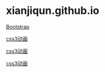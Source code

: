 # xianjiqun.github.io


[Bootstrap](https://xianjiqun.github.io/01/Bootstrap "Bootstrap")



[css3动画](https://xianjiqun.github.io/02/move "css3动画")

[css3动画](https://xianjiqun.github.io/02/dynamic "css3动画")

[css3动画](https://xianjiqun.github.io/02/3d "css3动画")




<!-- 
[my-logo.png]:https://xianjiqun.github.io/img/w1.jpg "my-logo"
![my-logo.png]
> Follow your heart. -->

<!-- ### 图片

图片加链接 (Image + Link)：


[![](https://www.mdeditor.com/images/logos/markdown.png)](https://www.mdeditor.com/images/logos/markdown.png "markdown")

> Follow your heart.

---- -->